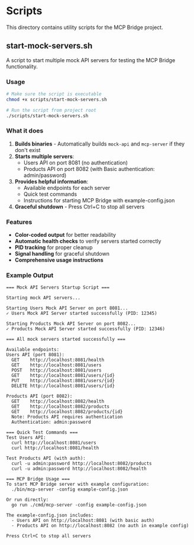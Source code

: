 # Scripts

This directory contains utility scripts for the MCP Bridge project.

## start-mock-servers.sh

A script to start multiple mock API servers for testing the MCP Bridge functionality.

### Usage

```bash
# Make sure the script is executable
chmod +x scripts/start-mock-servers.sh

# Run the script from project root
./scripts/start-mock-servers.sh
```

### What it does

1. **Builds binaries** - Automatically builds `mock-api` and `mcp-server` if they don't exist
2. **Starts multiple servers**:
   - Users API on port 8081 (no authentication)
   - Products API on port 8082 (with Basic authentication: admin/password)
3. **Provides helpful information**:
   - Available endpoints for each server
   - Quick test commands
   - Instructions for starting MCP Bridge with example-config.json
4. **Graceful shutdown** - Press Ctrl+C to stop all servers

### Features

- **Color-coded output** for better readability
- **Automatic health checks** to verify servers started correctly
- **PID tracking** for proper cleanup
- **Signal handling** for graceful shutdown
- **Comprehensive usage instructions**

### Example Output

```
=== Mock API Servers Startup Script ===

Starting mock API servers...

Starting Users Mock API Server on port 8081...
✓ Users Mock API Server started successfully (PID: 12345)

Starting Products Mock API Server on port 8082...
✓ Products Mock API Server started successfully (PID: 12346)

=== All mock servers started successfully ===

Available endpoints:
Users API (port 8081):
  GET    http://localhost:8081/health
  GET    http://localhost:8081/users
  POST   http://localhost:8081/users
  GET    http://localhost:8081/users/{id}
  PUT    http://localhost:8081/users/{id}
  DELETE http://localhost:8081/users/{id}

Products API (port 8082):
  GET    http://localhost:8082/health
  GET    http://localhost:8082/products
  GET    http://localhost:8082/products/{id}
  Note: Products API requires authentication
  Authentication: admin:password

=== Quick Test Commands ===
Test Users API:
  curl http://localhost:8081/users
  curl http://localhost:8081/health

Test Products API (with auth):
  curl -u admin:password http://localhost:8082/products
  curl -u admin:password http://localhost:8082/health

=== MCP Bridge Usage ===
To start MCP Bridge server with example configuration:
  ./bin/mcp-server -config example-config.json

Or run directly:
  go run ./cmd/mcp-server -config example-config.json

The example-config.json includes:
  - Users API on http://localhost:8081 (with basic auth)
  - Products API on http://localhost:8082 (no auth in example config)

Press Ctrl+C to stop all servers
```
